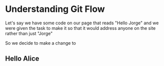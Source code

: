# Understanding Git Flow

Let's say we have some code on our page that reads "Hello Jorge" and we were given the task to make it so that it would address anyone on the site rather than just "Jorge"

So we decide to make a change to

<h2>Hello Alice</h2>
